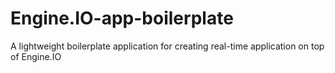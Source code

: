 Engine.IO-app-boilerplate
=========================

A lightweight boilerplate application for creating real-time application on top of Engine.IO